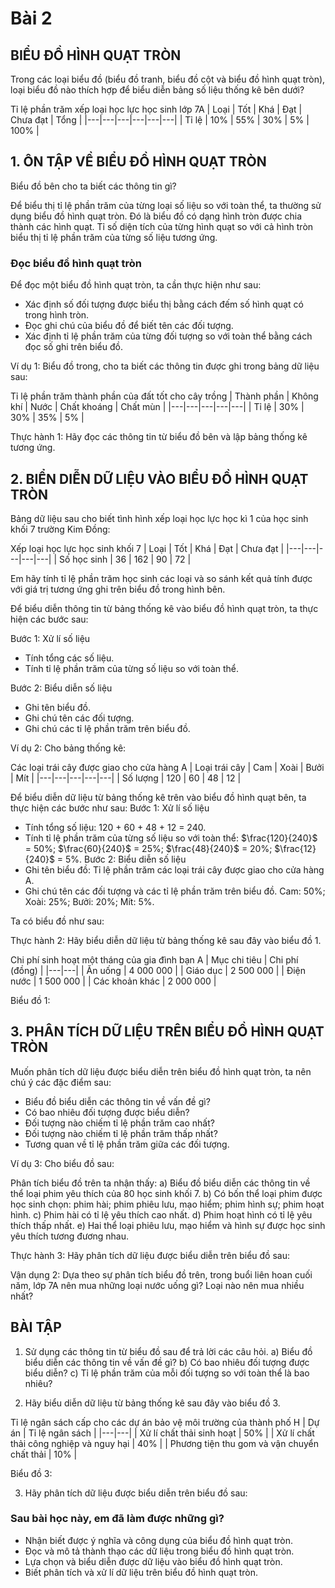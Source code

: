 # Bài 2
## BIỂU ĐỒ HÌNH QUẠT TRÒN

Trong các loại biểu đồ (biểu đồ tranh, biểu đồ cột và biểu đồ hình quạt tròn), loại biểu đồ nào thích hợp để biểu diễn bảng số liệu thống kê bên dưới?

Tỉ lệ phần trăm xếp loại học lực học sinh lớp 7A
| Loại | Tốt | Khá | Đạt | Chưa đạt | Tổng |
|---|---|---|---|---|---|
| Tỉ lệ | 10% | 55% | 30% | 5% | 100% |

## 1. ÔN TẬP VỀ BIỂU ĐỒ HÌNH QUẠT TRÒN
Biểu đồ bên cho ta biết các thông tin gì?

Để biểu thị tỉ lệ phần trăm của từng loại số liệu so với toàn thể, ta thường sử dụng biểu đồ hình quạt tròn. Đó là biểu đồ có dạng hình tròn được chia thành các hình quạt. Tỉ số diện tích của từng hình quạt so với cả hình tròn biểu thị tỉ lệ phần trăm của từng số liệu tương ứng.

### Đọc biểu đồ hình quạt tròn
Để đọc một biểu đồ hình quạt tròn, ta cần thực hiện như sau:
- Xác định số đối tượng được biểu thị bằng cách đếm số hình quạt có trong hình tròn.
- Đọc ghi chú của biểu đồ để biết tên các đối tượng.
- Xác định tỉ lệ phần trăm của từng đối tượng so với toàn thể bằng cách đọc số ghi trên biểu đồ.

Ví dụ 1: Biểu đồ trong, cho ta biết các thông tin được ghi trong bảng dữ liệu sau:

Tỉ lệ phần trăm thành phần của đất tốt cho cây trồng
| Thành phần | Không khí | Nước | Chất khoáng | Chất mùn |
|---|---|---|---|---|
| Tỉ lệ | 30% | 30% | 35% | 5% |

Thực hành 1: Hãy đọc các thông tin từ biểu đồ bên và lập bảng thống kê tương ứng.

## 2. BIỂN DIỄN DỮ LIỆU VÀO BIỂU ĐỒ HÌNH QUẠT TRÒN
Bảng dữ liệu sau cho biết tình hình xếp loại học lực học kì 1 của học sinh khối 7 trường Kim Đồng:

Xếp loại học lực học sinh khối 7
| Loại | Tốt | Khá | Đạt | Chưa đạt |
|---|---|---|---|---|
| Số học sinh | 36 | 162 | 90 | 72 |

Em hãy tính tỉ lệ phần trăm học sinh các loại và so sánh kết quả tính được với giá trị tương ứng ghi trên biểu đồ trong hình bên.

Để biểu diễn thông tin từ bảng thống kê vào biểu đồ hình quạt tròn, ta thực hiện các bước sau:

Bước 1: Xử lí số liệu
- Tính tổng các số liệu.
- Tính tỉ lệ phần trăm của từng số liệu so với toàn thể.

Bước 2: Biểu diễn số liệu
- Ghi tên biểu đồ.
- Ghi chú tên các đối tượng.
- Ghi chú các tỉ lệ phần trăm trên biểu đồ.

Ví dụ 2: Cho bảng thống kê:

Các loại trái cây được giao cho cửa hàng A
| Loại trái cây | Cam | Xoài | Bưởi | Mít |
|---|---|---|---|---|
| Số lượng | 120 | 60 | 48 | 12 |

Để biểu diễn dữ liệu từ bảng thống kê trên vào biểu đồ hình quạt bên, ta thực hiện các bước như sau:
Bước 1: Xử lí số liệu
- Tính tổng số liệu: 120 + 60 + 48 + 12 = 240.
- Tính tỉ lệ phần trăm của từng số liệu so với toàn thể:
  $\frac{120}{240}$ = 50%; $\frac{60}{240}$ = 25%; $\frac{48}{240}$ = 20%; $\frac{12}{240}$ = 5%.
Bước 2: Biểu diễn số liệu
- Ghi tên biểu đồ: Tỉ lệ phần trăm các loại trái cây được giao cho cửa hàng A.
- Ghi chú tên các đối tượng và các tỉ lệ phần trăm trên biểu đồ.
  Cam: 50%; Xoài: 25%; Bưởi: 20%; Mít: 5%.

Ta có biểu đồ như sau:

Thực hành 2: Hãy biểu diễn dữ liệu từ bảng thống kê sau đây vào biểu đồ 1.

Chi phí sinh hoạt một tháng của gia đình bạn A
| Mục chi tiêu | Chi phí (đồng) |
|---|---|
| Ăn uống | 4 000 000 |
| Giáo dục | 2 500 000 |
| Điện nước | 1 500 000 |
| Các khoản khác | 2 000 000 |

Biểu đồ 1:

## 3. PHÂN TÍCH DỮ LIỆU TRÊN BIỂU ĐỒ HÌNH QUẠT TRÒN
Muốn phân tích dữ liệu được biểu diễn trên biểu đồ hình quạt tròn, ta nên chú ý các đặc điểm sau:
- Biểu đồ biểu diễn các thông tin về vấn đề gì?
- Có bao nhiêu đối tượng được biểu diễn?
- Đối tượng nào chiếm tỉ lệ phần trăm cao nhất?
- Đối tượng nào chiếm tỉ lệ phần trăm thấp nhất?
- Tương quan về tỉ lệ phần trăm giữa các đối tượng.

Ví dụ 3: Cho biểu đồ sau:

Phân tích biểu đồ trên ta nhận thấy:
a) Biểu đồ biểu diễn các thông tin về thể loại phim yêu thích của 80 học sinh khối 7.
b) Có bốn thể loại phim được học sinh chọn: phim hài; phim phiêu lưu, mạo hiểm; phim hình sự; phim hoạt hình.
c) Phim hài có tỉ lệ yêu thích cao nhất.
d) Phim hoạt hình có tỉ lệ yêu thích thấp nhất.
e) Hai thể loại phiêu lưu, mạo hiểm và hình sự được học sinh yêu thích tương đương nhau.

Thực hành 3: Hãy phân tích dữ liệu được biểu diễn trên biểu đồ sau:

Vận dụng 2: Dựa theo sự phân tích biểu đồ trên, trong buổi liên hoan cuối năm, lớp 7A nên mua những loại nước uống gì? Loại nào nên mua nhiều nhất?

## BÀI TẬP

1. Sử dụng các thông tin từ biểu đồ sau để trả lời các câu hỏi.
a) Biểu đồ biểu diễn các thông tin về vấn đề gì?
b) Có bao nhiêu đối tượng được biểu diễn?
c) Tỉ lệ phần trăm của mỗi đối tượng so với toàn thể là bao nhiêu?

2. Hãy biểu diễn dữ liệu từ bảng thống kê sau đây vào biểu đồ 3.

Tỉ lệ ngân sách cấp cho các dự án bảo vệ môi trường của thành phố H
| Dự án | Tỉ lệ ngân sách |
|---|---|
| Xử lí chất thải sinh hoạt | 50% |
| Xử lí chất thải công nghiệp và nguy hại | 40% |
| Phương tiện thu gom và vận chuyển chất thải | 10% |

Biểu đồ 3:

3. Hãy phân tích dữ liệu được biểu diễn trên biểu đồ sau:

### Sau bài học này, em đã làm được những gì?
- Nhận biết được ý nghĩa và công dụng của biểu đồ hình quạt tròn.
- Đọc và mô tả thành thạo các dữ liệu trong biểu đồ hình quạt tròn.
- Lựa chọn và biểu diễn được dữ liệu vào biểu đồ hình quạt tròn.
- Biết phân tích và xử lí dữ liệu trên biểu đồ hình quạt tròn.
